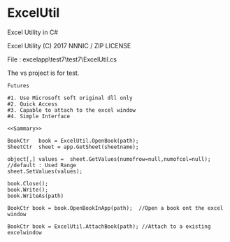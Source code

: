 # ExcelUtil
Excel Utility in C#

   Excel Utility (C) 2017 NNNIC /  ZIP LICENSE

   File : excelapp\test7\test7\ExcelUtil.cs
   
   The vs project is for test. 


    Futures

    #1. Use Microsoft soft original dll only
    #2. Quick Access
    #3. Capable to attach to the excel window
    #4. Simple Interface

    <<Sammary>>

    BookCtr   book = ExcelUtil.OpenBook(path);
    SheetCtr  sheet = app.GetSheet(sheetname);

    object[,] values =  sheet.GetValues(numofrow=null,numofcol=null); //default : Used Range
    sheet.SetValues(values); 

    book.Close(); 
    book.Write();
    book.WriteAs(path)

    BookCtr book = book.OpenBookInApp(path);  //Open a book ont the excel window

    BookCtr book = ExcelUtil.AttachBook(path); //Attach to a existing excelwindow
